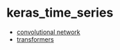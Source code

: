 # keras_time_series

* [convolutional network](convolution.ipynb)
* [transformers](transformer.ipynb)